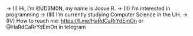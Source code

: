 -> (I) Hi, I’m @JD3M0N, my name is Josue R.
-> (II) I’m interested in programming 
-> (III) I’m currently studying Computer Science in the UH.
-> (IV) How to reach me: https://t.me/HaRdCaRrYdEmOn or @HaRdCaRrYdEmOn in telegram

<!---
JD3M0N/JD3M0N is a ✨ special ✨ repository because its `README.md` (this file) appears on your GitHub profile.
You can click the Preview link to take a look at your changes.
--->
